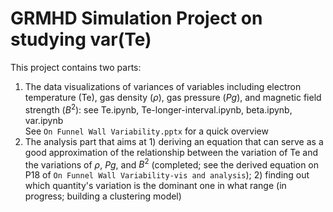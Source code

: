 # GRMHD Simulation Project on studying var(Te)
This project contains two parts: <br>
1. The data visualizations of variances of variables including electron temperature (Te), gas density ($`\rho`$), gas pressure ($`Pg`$), and magnetic field strength ($`B^{2}`$): see Te.ipynb, Te-longer-interval.ipynb,
   beta.ipynb, var.ipynb <br> See `On Funnel Wall Variability.pptx` for a quick overview <br>
2. The analysis part that aims at 1) deriving an equation that can serve as a good approximation of the relationship between the variation of Te and the variations of $`\rho`$, $`Pg`$, and $`B^{2}`$ (completed; see the derived equation on P18 of `On Funnel Wall Variability-vis and analysis`);
   2) finding out which quantity's variation is the dominant one in what range (in progress; building a clustering model)
